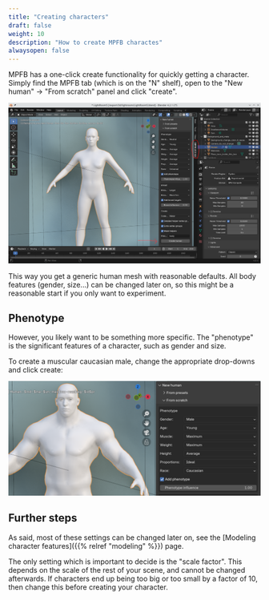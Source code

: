 ```yaml
---
title: "Creating characters"
draft: false
weight: 10
description: "How to create MPFB charactes"
alwaysopen: false
---
```


MPFB has a one-click create functionality for quickly getting a character. Simply find the MPFB tab (which is on the "N" shelf), open to the "New human" -> "From scratch" panel and click "create".

![create simple](create_simple.png)

This way you get a generic human mesh with reasonable defaults. All body features (gender, size...) can be changed later on, so this might be a reasonable start if you only want to experiment.

## Phenotype

However, you likely want to be something more specific. The "phenotype" is the significant features of a character, such as gender and size. 

To create a muscular caucasian male, change the appropriate drop-downs and click create:

![create simple](create_male.png)

## Further steps

As said, most of these settings can be changed later on, see the [Modeling character features]({{% relref "modeling" %}}) page.

The only setting which is important to decide is the "scale factor". This depends on the scale of the rest of your scene, and cannot be changed afterwards. If characters
end up being too big or too small by a factor of 10, then change this before creating your character.
